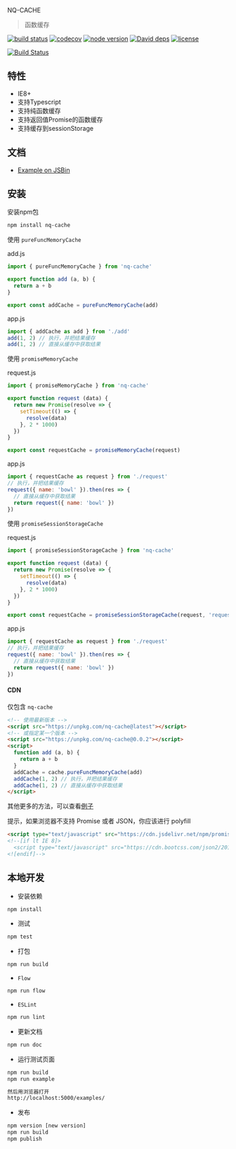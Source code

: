 NQ-CACHE

> 函数缓存

[![build status](https://api.travis-ci.org/nqdy666/nq-cache.svg?branch=master)](https://travis-ci.org/nqdy666/nq-cache)
[![codecov](https://codecov.io/gh/nqdy666/nq-cache/branch/master/graph/badge.svg)](https://codecov.io/gh/nqdy666/nq-cache)
[![node version](https://img.shields.io/badge/node.js-%3E=_8.0-green.svg?style=flat-square)](http://nodejs.org/download/)
[![David deps](https://img.shields.io/david/nqdy666/nq-cache.svg?style=flat-square)](https://david-dm.org/nqdy666/nq-cache)
[![license](https://img.shields.io/npm/l/nq-cache.svg)](https://www.npmjs.com/package/nq-cache)

[![Build Status](https://saucelabs.com/browser-matrix/nqdy666.svg)](https://saucelabs.com/beta/builds/1997be72b34e41228522a3a3e065d993)

## 特性
- IE8+
- 支持Typescript
- 支持纯函数缓存
- 支持返回值Promise的函数缓存
- 支持缓存到sessionStorage

## 文档
- [Example on JSBin](https://jsbin.com/baluray/edit?html,js,output)

## 安装

安装npm包

```bash
npm install nq-cache
```

使用 `pureFuncMemoryCache`

add.js
```javascript
import { pureFuncMemoryCache } from 'nq-cache'

export function add (a, b) {
  return a + b
}

export const addCache = pureFuncMemoryCache(add)
```

app.js
```javascript
import { addCache as add } from './add'
add(1, 2) // 执行，并把结果缓存
add(1, 2) // 直接从缓存中获取结果
```

使用 `promiseMemoryCache`

request.js
```javascript
import { promiseMemoryCache } from 'nq-cache'

export function request (data) {
  return new Promise(resolve => {
    setTimeout(() => {
      resolve(data)
    }, 2 * 1000)
  })
}

export const requestCache = promiseMemoryCache(request)
```

app.js
```javascript
import { requestCache as request } from './request'
// 执行，并把结果缓存
request({ name: 'bowl' }).then(res => {
  // 直接从缓存中获取结果
  return request({ name: 'bowl' }) 
})
```

使用 `promiseSessionStorageCache`

request.js
```javascript
import { promiseSessionStorageCache } from 'nq-cache'

export function request (data) {
  return new Promise(resolve => {
    setTimeout(() => {
      resolve(data)
    }, 2 * 1000)
  })
}

export const requestCache = promiseSessionStorageCache(request, 'request')
```

app.js
```javascript
import { requestCache as request } from './request'
// 执行，并把结果缓存
request({ name: 'bowl' }).then(res => {
  // 直接从缓存中获取结果
  return request({ name: 'bowl' }) 
})
```

#### CDN

仅包含 `nq-cache`

```html
<!-- 使用最新版本 -->
<script src="https://unpkg.com/nq-cache@latest"></script>
<!-- 或指定某一个版本 -->
<script src="https://unpkg.com/nq-cache@0.0.2"></script>
<script>
  function add (a, b) {
    return a + b
  }
  addCache = cache.pureFuncMemoryCache(add)
  addCache(1, 2) // 执行，并把结果缓存
  addCache(1, 2) // 直接从缓存中获取结果
</script>
```
其他更多的方法，可以查看[例子](https://jsbin.com/baluray/edit?html,js,output)


提示，如果浏览器不支持 Promise 或者 JSON，你应该进行 polyfill
```html
<script type="text/javascript" src="https://cdn.jsdelivr.net/npm/promise-polyfill@8/dist/polyfill.min.js"></script>
<!--[if lt IE 8]>
  <script type="text/javascript" src="https://cdn.bootcss.com/json2/20160511/json2.min.js"></script>
<![endif]-->
```

## 本地开发

- 安装依赖

```bash
npm install
```

- 测试

```bash
npm test
```

- 打包

```bash
npm run build
```

- `Flow`

```bash
npm run flow
```

- `ESLint`

```bash
npm run lint
```

- 更新文档

```bash
npm run doc
```

- 运行测试页面

```bash
npm run build
npm run example

然后用浏览器打开
http://localhost:5000/examples/
```

- 发布

```bash
npm version [new version]
npm run build
npm publish
```
